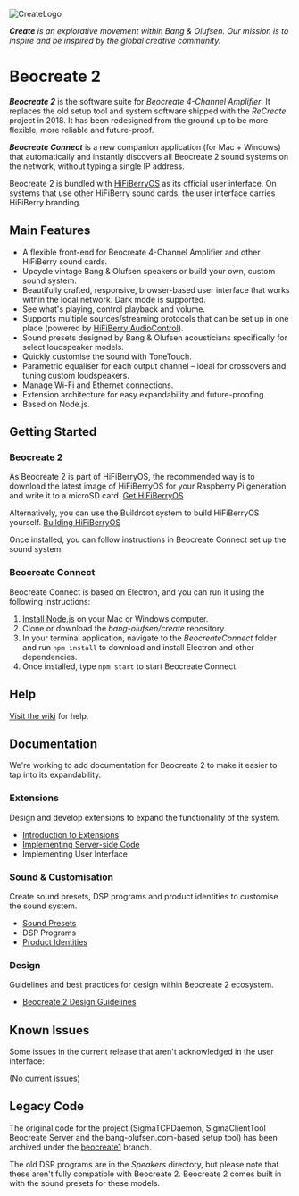 ![CreateLogo](https://image.ibb.co/nfT01G/create_logo_two.png)

***Create*** *is an explorative movement within Bang & Olufsen. Our mission is to inspire and be inspired by the global creative community.*

# Beocreate 2

***Beocreate 2*** is the software suite for *Beocreate 4-Channel Amplifier*. It replaces the old setup tool and system software shipped with the *ReCreate* project in 2018. It has been redesigned from the ground up to be more flexible, more reliable and future-proof. 

***Beocreate Connect*** is a new companion application (for Mac + Windows) that automatically and instantly discovers all Beocreate 2 sound systems on the network, without typing a single IP address.

Beocreate 2 is bundled with [HiFiBerryOS](https://github.com/hifiberry/hifiberry-os) as its official user interface. On systems that use other HiFiBerry sound cards, the user interface carries HiFiBerry branding.

## Main Features

- A flexible front-end for Beocreate 4-Channel Amplifier and other HiFiBerry sound cards.
- Upcycle vintage Bang & Olufsen speakers or build your own, custom sound system.
- Beautifully crafted, responsive, browser-based user interface that works within the local network. Dark mode is supported.
- See what's playing, control playback and volume.
- Supports multiple sources/streaming protocols that can be set up in one place (powered by [HiFiBerry AudioControl](https://github.com/hifiberry/audiocontrol2)).
- Sound presets designed by Bang & Olufsen acousticians specifically for select loudspeaker models.
- Quickly customise the sound with ToneTouch.
- Parametric equaliser for each output channel – ideal for crossovers and tuning custom loudspeakers.
- Manage Wi-Fi and Ethernet connections.
- Extension architecture for easy expandability and future-proofing.
- Based on Node.js.

## Getting Started

### Beocreate 2

As Beocreate 2 is part of HiFiBerryOS, the recommended way is to download the latest image of HiFiBerryOS for your Raspberry Pi generation and write it to a microSD card. [Get HiFiBerryOS](https://www.hifiberry.com/hifiberryos/)

Alternatively, you can use the Buildroot system to build HiFiBerryOS yourself. [Building HiFiBerryOS](https://github.com/hifiberry/hifiberry-os/blob/master/doc/building.md)

Once installed, you can follow instructions in Beocreate Connect set up the sound system.

### Beocreate Connect

Beocreate Connect is based on Electron, and you can run it using the following instructions:

1. [Install Node.js](https://nodejs.org/en/) on your Mac or Windows computer.
2. Clone or download the *bang-olufsen/create* repository.
3. In your terminal application, navigate to the *BeocreateConnect* folder and run `npm install` to download and install Electron and other dependencies.
4. Once installed, type `npm start` to start Beocreate Connect.

## Help

[Visit the wiki](https://github.com/bang-olufsen/create/wiki) for help.

## Documentation

We're working to add documentation for Beocreate 2 to make it easier to tap into its expandability.

### Extensions

Design and develop extensions to expand the functionality of the system.

- [Introduction to Extensions](Documentation/ExtensionsIntroduction.md)
- [Implementing Server-side Code](Documentation/ExtensionsServer.md)
- Implementing User Interface

### Sound & Customisation

Create sound presets, DSP programs and product identities to customise the sound system.

- [Sound Presets](Documentation/SoundPresets.md)
- DSP Programs
- [Product Identities](Documentation/ProductIdentities.md)

### Design

Guidelines and best practices for design within Beocreate 2 ecosystem.

- [Beocreate 2 Design Guidelines](Documentation/DesignGuidelines.md)


## Known Issues

Some issues in the current release that aren't acknowledged in the user interface:

(No current issues)


## Legacy Code

The original code for the project (SigmaTCPDaemon, SigmaClientTool Beocreate Server and the bang-olufsen.com-based setup tool) has been archived under the [beocreate1](https://github.com/bang-olufsen/create/tree/beocreate1) branch.

The old DSP programs are in the *Speakers* directory, but please note that these aren't fully compatible with Beocreate 2. Beocreate 2 comes built in with the sound presets for these models.